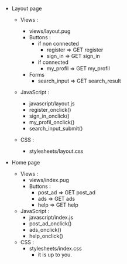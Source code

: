 
- Layout page
  - Views :
    - views/layout.pug
    - Buttons :
      - if non connected
        - register => GET register
        - sign_in => GET sign_in
      - if connected
        - my_profil => GET my_profil
    - Forms
      - search_input => GET search_result
  - JavaScript :
    - javascript/layout.js
    - register_onclick()
    - sign_in_onclick()
    - my_profil_onclick()
    - search_input_submit()

  - CSS :
    - stylesheets/layout.css

- Home page
  - Views :
    - views/index.pug
    - Buttons :
      - post_ad => GET post_ad
      - ads => GET ads
      - help => GET help
  - JavaScript :
    - javascript/index.js
    - post_ad_onclick()
    - ads_onclick()
    - help_onclick()
  - CSS :
    - stylesheets/index.css
      - it is up to you.
